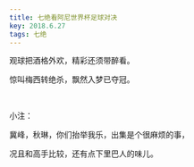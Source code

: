 ```yaml
---
title: 七绝看阿尼世界杯足球对决
key: 2018.6.27
tags: 七绝
---
```


观球把酒格外欢，精彩还须带醉看。

惊叫梅西转绝杀，飘然入梦已夺冠。

</br>

小注：

冀峰，秋琳，你们抬举我乐，出集是个很麻烦的事，

况且和高手比较，还有点下里巴人的味儿。

</br>

